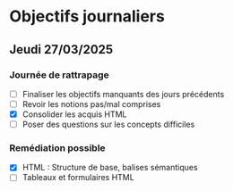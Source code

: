 # Objectifs journaliers

## Jeudi 27/03/2025

### Journée de rattrapage

- [ ] Finaliser les objectifs manquants des jours précédents
- [ ] Revoir les notions pas/mal comprises
- [x] Consolider les acquis HTML
- [ ] Poser des questions sur les concepts difficiles

### Remédiation possible

- [x] HTML : Structure de base, balises sémantiques
- [ ] Tableaux et formulaires HTML
